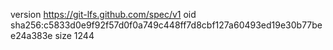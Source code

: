 version https://git-lfs.github.com/spec/v1
oid sha256:c5833d0e9f92f57d0f0a749c448ff7d8cbf127a60493ed19e30b77bee24a383e
size 1244
